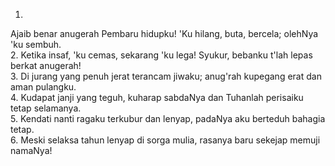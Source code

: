 1.
Ajaib benar anugerah Pembaru hidupku!
'Ku hilang, buta, bercela; olehNya 'ku sembuh.
<br>
2.
Ketika insaf, 'ku cemas, sekarang 'ku lega!
Syukur, bebanku t'lah lepas berkat anugerah!
<br>
3.
Di jurang yang penuh jerat terancam jiwaku;
anug'rah kupegang erat dan aman pulangku.
<br>
4.
Kudapat janji yang teguh, kuharap sabdaNya
dan Tuhanlah perisaiku tetap selamanya.
<br>
5.
Kendati nanti ragaku terkubur dan lenyap,
padaNya aku berteduh bahagia tetap.
<br>
6.
Meski selaksa tahun lenyap di sorga mulia,
rasanya baru sekejap memuji namaNya!